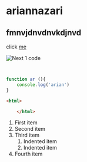 
# ariannazari
## fmnvjdnvdnvkdjnvd

click [me](https://www.example.com)

![Next 1 code](https://next1code.ir/wp-content/uploads/2024/01/tailwind2-course-cover-500x286.jpg)

```javascript


function ar (){
    console.log('arian')
}
```

```html
<html>

    </html>
```
1. First item
2. Second item
3. Third item
    1. Indented item
    2. Indented item
4. Fourth item